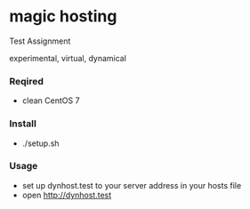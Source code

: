 # magic hosting

Test Assignment

experimental, virtual, dynamical

### Reqired

- clean CentOS 7

### Install

- ./setup.sh

### Usage

- set up dynhost.test to your server address in your hosts file
- open http://dynhost.test